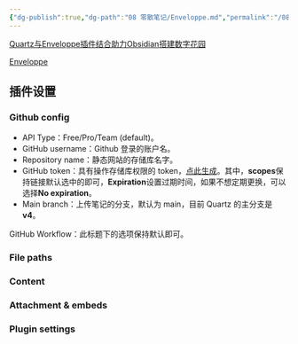```yaml
---
{"dg-publish":true,"dg-path":"08 零散笔记/Enveloppe.md","permalink":"/08 零散笔记/Enveloppe/","created":"2025-03-29","updated":"2025-03-29"}
---
```


[Quartz与Enveloppe插件结合助力Obsidian搭建数字花园](https://lazyjack.12123123.xyz/%E5%85%B6%E5%AE%83%E8%B5%84%E6%BA%90/Obsidian/Quartz%E4%B8%8EEnveloppe%E6%8F%92%E4%BB%B6%E7%BB%93%E5%90%88%E5%8A%A9%E5%8A%9BObsidian%E6%90%AD%E5%BB%BA%E6%95%B0%E5%AD%97%E8%8A%B1%E5%9B%AD#enveloppe%E9%85%8D%E7%BD%AE)

[Enveloppe](https://enveloppe.ovh/)

## 插件设置

### Github config

- API Type：Free/Pro/Team (default)。
- GitHub username：Github 登录的账户名。
- Repository name：静态网站的存储库名字。
- GitHub token：具有操作存储库权限的 token，[点此生成](https://github.com/settings/tokens/new?scopes=repo,workflow)。其中，**scopes**保持链接默认选中的即可，**Expiration**设置过期时间，如果不想定期更换，可以选择**No expiration**。
- Main branch：上传笔记的分支，默认为 main，目前 Quartz 的主分支是**v4**。

GitHub Workflow：此标题下的选项保持默认即可。

### File paths

### Content

### Attachment & embeds

### Plugin settings